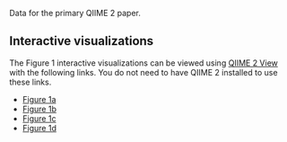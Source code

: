 Data for the primary QIIME 2 paper.

Interactive visualizations
--------------------------

The Figure 1 interactive visualizations can be viewed using [QIIME 2 View](https://view.qiime2.org) with the following links. You do not need to have QIIME 2 installed to use these links.
 * [Figure 1a](https://view.qiime2.org/visualization/?type=html&src=https://raw.githubusercontent.com/qiime2/paper1/master/figure1/a-pcoa.qzv)
 * [Figure 1b](https://view.qiime2.org/visualization/?type=html&src=https://raw.githubusercontent.com/qiime2/paper1/master/figure1/b-taxa-barplot.qzv)
 * [Figure 1c](https://view.qiime2.org/visualization/?type=html&src=https://raw.githubusercontent.com/qiime2/paper1/master/figure1/c-feature-volatility.qzv)
 * [Figure 1d](https://view.qiime2.org/visualization/?type=html&src=https://raw.githubusercontent.com/qiime2/paper1/master/figure1/d-ili-plot.qzv)
